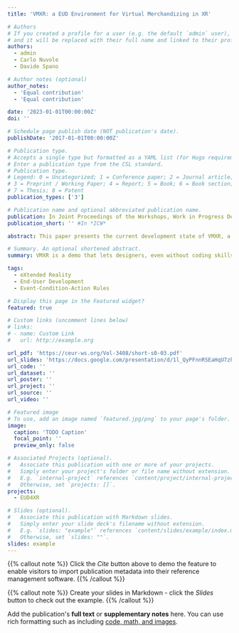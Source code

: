 ```yaml
---
title: 'VMXR: a EUD Environment for Virtual Merchandizing in XR'

# Authors
# If you created a profile for a user (e.g. the default `admin` user), write the username (folder name) here
# and it will be replaced with their full name and linked to their profile.
authors:
  - admin
  - Carlo Nuvole
  - Davide Spano

# Author notes (optional)
author_notes:
  - 'Equal contribution'
  - 'Equal contribution'

date: '2023-01-01T00:00:00Z'
doi: ''

# Schedule page publish date (NOT publication's date).
publishDate: '2017-01-01T00:00:00Z'

# Publication type.
# Accepts a single type but formatted as a YAML list (for Hugo requirements).
# Enter a publication type from the CSL standard.
# Publication type.
# Legend: 0 = Uncategorized; 1 = Conference paper; 2 = Journal article;
# 3 = Preprint / Working Paper; 4 = Report; 5 = Book; 6 = Book section;
# 7 = Thesis; 8 = Patent
publication_types: ['3']

# Publication name and optional abbreviated publication name.
publication: In Joint Proceedings of the Workshops, Work in Progress Demos and Doctoral Consortium at the IS-EUD 2023 co-located with the 9th International Symposium on End-User Development (IS-EUD 2023), Cagliari, Italy, June 6-8, 2023
publication_short: '' #In *ICW*

abstract: This paper presents the current development state of VMXR, a Proof of Concept (PoC) environment allowing people without programming experience to create and configure product showcases in a Virtual and eXtended reality setting. The aim of the PoC is to identify proper metaphors and workflows for supporting showcase designers in creating interactions with the virtual product representation or enhancing the physical environment through additional information and media.

# Summary. An optional shortened abstract.
summary: VMXR is a demo that lets designers, even without coding skills, build virtual product displays.

tags:
  - eXtended Reality
  - End-User Development
  - Event-Condition-Action Rules

# Display this page in the Featured widget?
featured: true

# Custom links (uncomment lines below)
# links:
# - name: Custom Link
#   url: http://example.org

url_pdf: 'https://ceur-ws.org/Vol-3408/short-s0-03.pdf'
url_slides: 'https://docs.google.com/presentation/d/1l_QyPFnnRSEaHqU7zh7haHioqggWkU7y/edit?usp=sharing&ouid=116157388079775457519&rtpof=true&sd=true'
url_code: ''
url_dataset: ''
url_poster: ''
url_project: ''
url_source: ''
url_video: ''

# Featured image
# To use, add an image named `featured.jpg/png` to your page's folder.
image:
  caption: 'TODO Caption'
  focal_point: ''
  preview_only: false

# Associated Projects (optional).
#   Associate this publication with one or more of your projects.
#   Simply enter your project's folder or file name without extension.
#   E.g. `internal-project` references `content/project/internal-project/index.md`.
#   Otherwise, set `projects: []`.
projects:
  - EUD4XR

# Slides (optional).
#   Associate this publication with Markdown slides.
#   Simply enter your slide deck's filename without extension.
#   E.g. `slides: "example"` references `content/slides/example/index.md`.
#   Otherwise, set `slides: ""`.
slides: example
---
```


{{% callout note %}}
Click the _Cite_ button above to demo the feature to enable visitors to import publication metadata into their reference management software.
{{% /callout %}}

{{% callout note %}}
Create your slides in Markdown - click the _Slides_ button to check out the example.
{{% /callout %}}

Add the publication's **full text** or **supplementary notes** here. You can use rich formatting such as including [code, math, and images](https://docs.hugoblox.com/content/writing-markdown-latex/).
